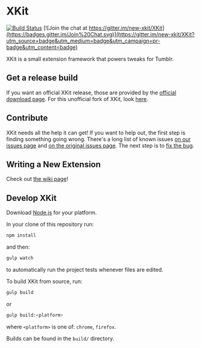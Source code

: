 # XKit


[![Build Status](https://travis-ci.org/new-xkit/XKit.svg?branch=master)](https://travis-ci.org/new-xkit/XKit) [![Join the chat at https://gitter.im/new-xkit/XKit](https://badges.gitter.im/Join%20Chat.svg)](https://gitter.im/new-xkit/XKit?utm_source=badge&utm_medium=badge&utm_campaign=pr-badge&utm_content=badge)

XKit is a small extension framework that powers tweaks for Tumblr.

## Get a release build
If you want an official XKit release, those are provided by the [official
download page](http://www.xkit.info/download). For this unofficial fork of
XKit, look [here](https://github.com/new-xkit/XKit/releases).

## Contribute
XKit needs all the help it can get! If you want to help out, the first step is
finding something going wrong. There's a long list of known issues
[on our issues page](https://github.com/new-xkit/XKit/issues) and
[on the original issues page](https://github.com/atesh/XKit/issues). The next step is to
[fix the bug](https://github.com/new-xkit/XKit/wiki/Fixing-a-bug).

## Writing a New Extension
Check out [the wiki page](https://github.com/new-xkit/XKit/wiki/Writing-a-New-Extension)!

## Develop XKit
Download [Node.js](https://nodejs.org/download/) for your platform.

In your clone of this repository run:

```sh
npm install
```

and then:

```sh
gulp watch
```

to automatically run the project tests whenever files are edited.

To build XKit from source, run:

```sh
gulp build
```

or

```sh
gulp build:<platform>
```

where `<platform>` is one of: `chrome`, `firefox`.

Builds can be found in the `build/` directory.
